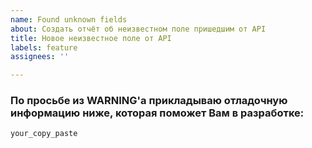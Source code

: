 ```yaml
---
name: Found unknown fields
about: Создать отчёт об неизвестном поле пришедшим от API
title: Новое неизвестное поле от API
labels: feature
assignees: ''

---
```


### По просьбе из WARNING'a прикладываю отладочную информацию ниже, которая поможет Вам в разработке:

```
your_copy_paste

```